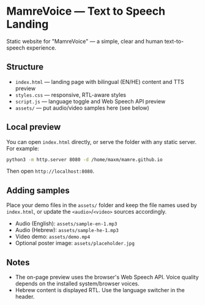# MamreVoice — Text to Speech Landing

Static website for "MamreVoice" — a simple, clear and human text-to-speech experience.

## Structure

- `index.html` — landing page with bilingual (EN/HE) content and TTS preview
- `styles.css` — responsive, RTL-aware styles
- `script.js` — language toggle and Web Speech API preview
- `assets/` — put audio/video samples here (see below)

## Local preview

You can open `index.html` directly, or serve the folder with any static server. For example:

```bash
python3 -m http.server 8080 -d /home/maxm/mamre.github.io
```

Then open `http://localhost:8080`.

## Adding samples

Place your demo files in the `assets/` folder and keep the file names used by `index.html`, or update the `<audio>`/`<video>` sources accordingly.

- Audio (English): `assets/sample-en-1.mp3`
- Audio (Hebrew): `assets/sample-he-1.mp3`
- Video demo: `assets/demo.mp4`
- Optional poster image: `assets/placeholder.jpg`

## Notes

- The on-page preview uses the browser's Web Speech API. Voice quality depends on the installed system/browser voices.
- Hebrew content is displayed RTL. Use the language switcher in the header.


